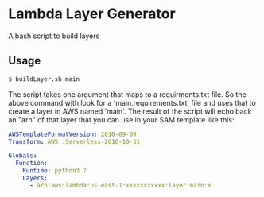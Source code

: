 # Lambda Layer Generator

A bash script to build layers

## Usage


```bash
$ buildLayer.sh main
```

The script takes one argument that maps to a requirments.txt file. So the above command with look for a 'main.requirements.txt' file and uses that to create a layer in AWS named 'main'. The result of the script will echo back an "arn" of that layer that you can use in your SAM template like this:


```yaml
AWSTemplateFormatVersion: 2010-09-09
Transform: AWS::Serverless-2016-10-31

Globals:
  Function:
    Runtime: python3.7
    Layers:
      - arn:aws:lambda:us-east-1:xxxxxxxxxxx:layer:main:x
```